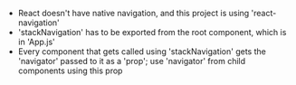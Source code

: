 - React doesn't have native navigation, and this project is using 'react-navigation'
- 'stackNavigation' has to be exported from the root component, which is in 'App.js'
- Every component that gets called using 'stackNavigation' gets the 'navigator' passed to it as a 'prop'; use 'navigator' from child components using this prop